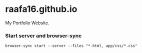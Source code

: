# raafa16.github.io

My Portfolio Website.

### Start server and browser-sync

```
browser-sync start --server --files "*.html, app/css/*.css"

```
